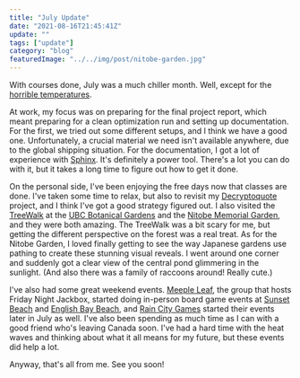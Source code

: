 ```yaml
---
title: "July Update"
date: "2021-08-16T21:45:41Z"
update: ""
tags: ["update"]
category: "blog"
featuredImage: "../../img/post/nitobe-garden.jpg"
---
```


With courses done, July was a much chiller month. Well, except for the [horrible temperatures](https://en.wikipedia.org/wiki/2021_Western_North_America_heat_wave).

At work, my focus was on preparing for the final project report, which meant preparing for a clean optimization run and setting up documentation. For the first, we tried out some different setups, and I think we have a good one. Unfortunately, a crucial material we need isn't available anywhere, due to the global shipping situation. For the documentation, I got a lot of experience with [Sphinx](https://www.sphinx-doc.org). It's definitely a power tool. There's a lot you can do with it, but it takes a long time to figure out how to get it done.

On the personal side, I've been enjoying the free days now that classes are done. I've taken some time to relax, but also to revisit my [Decryptoquote](/projects/20190716-decryptoquote/) project, and I think I've got a good strategy figured out. I also visited the [TreeWalk](https://botanicalgarden.ubc.ca/visit/greenheart-treewalk/) at the [UBC Botanical Gardens](https://botanicalgarden.ubc.ca/) and the [Nitobe Memorial Garden](https://botanicalgarden.ubc.ca/visit/nitobe-memorial-garden/), and they were both amazing. The TreeWalk was a bit scary for me, but getting the different perspective on the forest was a real treat. As for the Nitobe Garden, I loved finally getting to see the way Japanese gardens use pathing to create these stunning visual reveals. I went around one corner and suddenly got a clear view of the central pond glimmering in the sunlight. (And also there was a family of raccoons around! Really cute.)

I've also had some great weekend events. [Meeple Leaf](https://www.meetup.com/Meeple-Leaf/), the group that hosts Friday Night Jackbox, started doing in-person board game events at [Sunset Beach](https://vancouver.ca/parks-recreation-culture/sunset-beach.aspx) and [English Bay Beach](https://vancouver.ca/parks-recreation-culture/english-bay-beach.aspx), and [Rain City Games](https://www.raincity.games/) started their events later in July as well. I've also been spending as much time as I can with a good friend who's leaving Canada soon. I've had a hard time with the heat waves and thinking about what it all means for my future, but these events did help a lot.

Anyway, that's all from me. See you soon! 